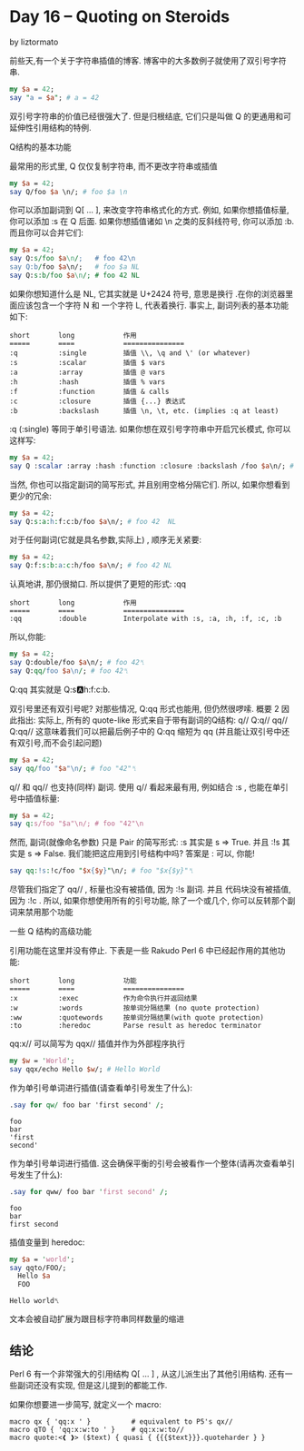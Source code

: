 # Day 16 – Quoting on Steroids

by liztormato

前些天,有一个关于字符串插值的博客. 博客中的大多数例子就使用了双引号字符串.
```perl
my $a = 42;
say "a = $a"; # a = 42
```
双引号字符串的价值已经很强大了. 但是归根结底, 它们只是叫做 Q 的更通用和可延伸性引用结构的特例.

Q结构的基本功能

最常用的形式里, Q 仅仅复制字符串, 而不更改字符串或插值
```perl
my $a = 42;
say Q/foo $a \n/; # foo $a \n
```
你可以添加副词到 Q[ ... ], 来改变字符串格式化的方式. 例如, 如果你想插值标量, 你可以添加 :s 在 Q 后面. 如果你想插值诸如 \n 之类的反斜线符号, 你可以添加 :b. 而且你可以合并它们:

```perl
my $a = 42;
say Q:s/foo $a\n/;   # foo 42\n
say Q:b/foo $a\n/;   # foo $a NL
say Q:s:b/foo $a\n/; # foo 42 NL
```

如果你想知道什么是 NL, 它其实就是 U+2424 符号, 意思是换行 .在你的浏览器里面应该包含一个字符 N 和 一个字符 L, 代表着换行.
事实上, 副词列表的基本功能如下:

    short       long            作用
    =====       ====            ===============
    :q          :single         插值 \\, \q and \' (or whatever)
    :s          :scalar         插值 $ vars
    :a          :array          插值 @ vars
    :h          :hash           插值 % vars
    :f          :function       插值 & calls
    :c          :closure        插值 {...} 表达式
    :b          :backslash      插值 \n, \t, etc. (implies :q at least)
	
 :q (:single) 等同于单引号语法. 
 如果你想在双引号字符串中开启冗长模式, 你可以这样写:
```perl
my $a = 42;
say Q :scalar :array :hash :function :closure :backslash /foo $a\n/; # foo 42 NL
```
当然, 你也可以指定副词的简写形式, 并且别用空格分隔它们. 所以, 如果你想看到更少的冗余:
```perl 
my $a = 42;
say Q:s:a:h:f:c:b/foo $a\n/; # foo 42  NL
```
对于任何副词(它就是具名参数,实际上) , 顺序无关紧要:
```perl
my $a = 42;
say Q:f:s:b:a:c:h/foo $a\n/; # foo 42 NL
```

认真地讲, 那仍很拗口. 所以提供了更短的形式: :qq

    short       long            作用
    =====       ====            ===============
    :qq         :double         Interpolate with :s, :a, :h, :f, :c, :b

所以,你能:
```perl
my $a = 42;
say Q:double/foo $a\n/; # foo 42␤
say Q:qq/foo $a\n/; # foo 42␤
```

Q:qq 其实就是 Q:s:a:h:f:c:b.

双引号里还有双引号呢? 对那些情况, Q:qq 形式也能用, 但仍然很啰嗦. 概要 2 因此指出:
实际上, 所有的 quote-like 形式来自于带有副词的Q结构:
    q//         Q:q//
    qq//        Q:qq//
这意味着我们可以把最后例子中的 Q:qq 缩短为 qq (并且能让双引号中还有双引号,而不会引起问题)
```perl
my $a = 42;
say qq/foo "$a"\n/; # foo "42"␤
```

q// 和 qq// 也支持(同样) 副词.  使用 q// 看起来最有用, 例如结合 :s , 也能在单引号中插值标量:
```perl
my $a = 42;
say q:s/foo "$a"\n/; # foo "42"\n
```
然而, 副词(就像命名参数) 只是 Pair 的简写形式: :s 其实是 s => True. 并且 :!s 其实是 s => False.
我们能把这应用到引号结构中吗? 答案是 : 可以, 你能! 

```perl
say qq:!s:!c/foo "$x{$y}"\n/; # foo "$x{$y}"␤
```
尽管我们指定了 qq// , 标量也没有被插值, 因为 :!s 副词. 并且 代码块没有被插值, 因为 :!c . 所以, 如果你想使用所有的引号功能, 除了一个或几个, 你可以反转那个副词来禁用那个功能

一些 Q 结构的高级功能

引用功能在这里并没有停止. 下表是一些 Rakudo Perl 6 中已经起作用的其他功能:

    short       long            功能
    =====       ====            ===============
    :x          :exec           作为命令执行并返回结果
    :w          :words          按单词分隔结果 (no quote protection)
    :ww         :quotewords     按单词分隔结果(with quote protection)
    :to         :heredoc        Parse result as heredoc terminator
	

qq:x// 可以简写为 qqx//
 插值并作为外部程序执行
```perl
my $w = 'World';
say qqx/echo Hello $w/; # Hello World
```
 作为单引号单词进行插值(请查看单引号发生了什么):
```perl
.say for qw/ foo bar 'first second' /;
```

    foo
    bar
    'first
    second'

 作为单引号单词进行插值. 这会确保平衡的引号会被看作一个整体(请再次查看单引号发生了什么):
```perl
.say for qww/ foo bar 'first second' /;
```
    foo
    bar
    first second

 插值变量到 heredoc:
```perl
my $a = 'world';
say qqto/FOO/;
  Hello $a
  FOO
```
    Hello world␤

文本会被自动扩展为跟目标字符串同样数量的缩进

## 结论

Perl 6 有一个非常强大的引用结构 Q[ ... ] , 从这儿派生出了其他引用结构. 还有一些副词还没有实现, 但是这儿提到的都能工作.

如果你想要进一步简写, 就定义一个 macro:

    macro qx { 'qq:x ' }          # equivalent to P5's qx//
    macro qTO { 'qq:x:w:to ' }    # qq:x:w:to//
    macro quote:<❰ ❱> ($text) { quasi { {{{$text}}}.quoteharder } }
